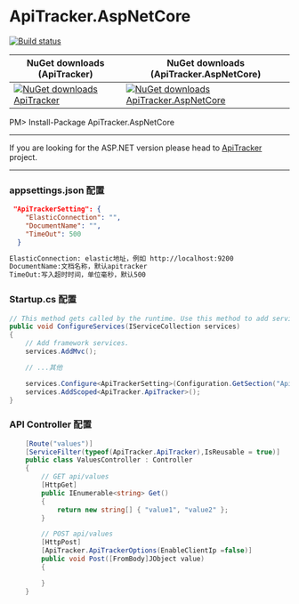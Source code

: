 # ApiTracker.AspNetCore 

[![Build status](https://ci.appveyor.com/api/projects/status/p3dp82wh0t997oww?svg=true)](https://ci.appveyor.com/project/seven1986/apitracker-aspnetcore)

NuGet downloads (ApiTracker) | NuGet downloads (ApiTracker.AspNetCore)
--------------- | ---------------
[![NuGet downloads ApiTracker](https://img.shields.io/nuget/dt/ApiTracker.svg)](https://www.nuget.org/packages/ApiTracker)|[![NuGet downloads ApiTracker.AspNetCore](https://img.shields.io/nuget/dt/ApiTracker.AspNetCore.svg)](https://www.nuget.org/packages/ApiTracker.AspNetCore)

PM> Install-Package ApiTracker.AspNetCore


---

If you are looking for the ASP.NET version please head to [ApiTracker](https://github.com/seven1986/ApiTracker) project.

---

### appsettings.json 配置
```json
 "ApiTrackerSetting": {
    "ElasticConnection": "",
    "DocumentName": "",
    "TimeOut": 500
  }
```
```html
ElasticConnection: elastic地址，例如 http://localhost:9200
DocumentName:文档名称，默认apitracker
TimeOut:写入超时时间，单位毫秒，默认500
```


### Startup.cs 配置

```csharp
// This method gets called by the runtime. Use this method to add services to the container.
public void ConfigureServices(IServiceCollection services)
{
    // Add framework services.
    services.AddMvc();

    // ...其他

    services.Configure<ApiTrackerSetting>(Configuration.GetSection("ApiTrackerSetting"));
    services.AddScoped<ApiTracker.ApiTracker>();
}
```


### API Controller 配置

```csharp
    [Route("values")]
    [ServiceFilter(typeof(ApiTracker.ApiTracker),IsReusable = true)]
    public class ValuesController : Controller
    {
        // GET api/values
        [HttpGet]
        public IEnumerable<string> Get()
        {
            return new string[] { "value1", "value2" };
        }

        // POST api/values
        [HttpPost]
        [ApiTracker.ApiTrackerOptions(EnableClientIp =false)]
        public void Post([FromBody]JObject value)
        {

        }
    }
```

